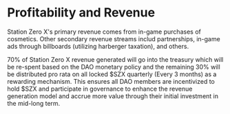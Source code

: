 # Profitability and Revenue

Station Zero X's primary revenue comes from in-game purchases of cosmetics. Other secondary revenue streams includ partnerships, in-game ads through billboards (utilizing harberger taxation), and others.



70% of Station Zero X revenue generated will go into the treasury which will be re-spent based on the DAO monetary policy and the remaining 30% will be distributed pro rata on all locked $SZX quarterly (Every 3 months) as a rewarding mechanism. This ensures all DAO members are incentivized to hold $SZX and participate in governance to enhance the revenue generation model and accrue more value through their initial investment in the mid-long term.&#x20;
